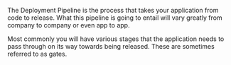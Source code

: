 The Deployment Pipeline is the process that takes your application from code to release. What this pipeline is going to entail will vary greatly from company to company or even app to app.

Most commonly you will have various stages that the application needs to pass through on its way towards being released. These are sometimes referred to as gates.
